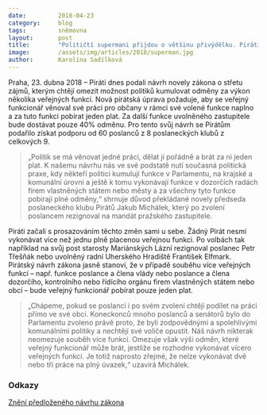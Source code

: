 ```yaml
---
date:         2018-04-23
category:     blog
tags:         sněmovna
layout:       post
title:        "Političtí supermani přijdou o většinu přivýdělku. Piráti získali širokou podporu pro omezení kumulace odměn"
image:        /assets/img/articles/2018/superman.jpg
author:       Karolína Sadílková
---
```


Praha, 23. dubna 2018 – Piráti dnes podali návrh novely zákona o střetu zájmů, kterým chtějí omezit možnost politiků kumulovat odměny za výkon několika veřejných funkcí. Nová pirátská úprava požaduje, aby se veřejný funkcionář věnoval své práci pro občany v rámci své volené funkce naplno a za tuto funkci pobírat jeden plat. Za další funkce uvolněného zastupitele bude dostávat pouze 40% odměnu. Pro tento svůj návrh se Pirátům podařilo získat podporu od 60 poslanců z 8 poslaneckých klubů z celkových 9.

> „Politik se má věnovat jedné práci, dělat ji pořádně a brát za ni jeden plat. K našemu návrhu nás ve své podstatě nutí současná politická praxe, kdy někteří politici kumulují funkce v Parlamentu, na krajské a komunální úrovni a ještě k tomu vykonávají funkce v dozorčích radách firem vlastněných státem nebo městy a za všechny tyto funkce pobírají plné odměny,“ shrnuje důvod překládané novely předseda poslaneckého klubu Pirátů Jakub Michálek, který po zvolení poslancem rezignoval na mandát pražského zastupitele.

Piráti začali s prosazováním těchto změn sami u sebe. Žádný Pirát nesmí vykonávat více než jednu plně placenou veřejnou funkci. Po volbách tak například na svůj post starosty Mariánských Lázní rezignoval poslanec Petr Třešňák nebo uvolněný radní Uherského Hradiště František Elfmark. Pirátský návrh zákona jasně stanoví, že v případě souběhu více veřejných funkcí – např. funkce poslance a člena vlády nebo poslance a člena dozorčího, kontrolního nebo řídícího orgánu firem vlastněných státem nebo obcí – bude veřejný funkcionář pobírat pouze jeden plat.

> „Chápeme, pokud se poslanci i po svém zvolení chtějí podílet na práci přímo ve své obci. Koneckonců mnoho poslanců a senátorů bylo do Parlamentu zvoleno právě proto, že byli zodpovědnými a spolehlivými komunálními politiky a nechtějí své voliče opustit. Náš návrh nikterak neomezuje souběh více funkcí. Omezuje však výši odměn, které veřejný funkcionář může brát, jestliže se rozhodne vykonávat vícero veřejných funkcí. Je totiž naprosto zřejmé, že nelze vykonávat dvě nebo tři práce na plný úvazek,“ uzavírá Michálek.

### Odkazy

[Znění předloženého návrhu zákona](https://github.com/pirati-web/pirati.cz/blob/gh-pages/assets/pdf/159.pdf)
